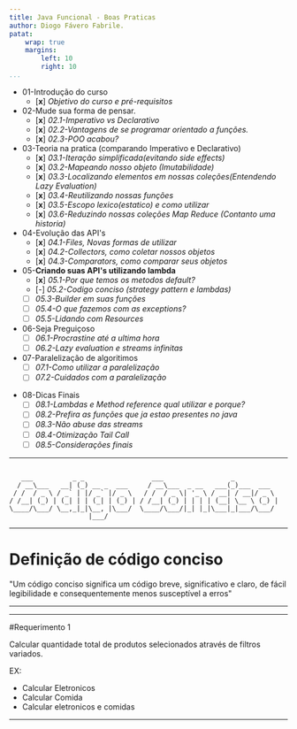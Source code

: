 ```yaml
---
title: Java Funcional - Boas Praticas
author: Diogo Fávero Fabrile.
patat:
    wrap: true
    margins:
        left: 10
        right: 10
...
```


* 01-Introdução do curso
    + [**x**] _Objetivo do curso e pré-requisitos_
* 02-Mude sua forma de pensar.
    + [**x**] _02.1-Imperativo vs Declarativo_
    + [**x**] _02.2-Vantagens de se programar orientado a funções._
    + [**x**] _02.3-POO acabou?_
* 03-Teoria na pratica (comparando Imperativo e Declarativo)
    + [**x**] _03.1-Iteração simplificada(evitando side effects)_
    + [**x**] _03.2-Mapeando nosso objeto (Imutabilidade)_
    + [**x**] _03.3-Localizando elementos em nossas coleções(Entendendo Lazy Evaluation)_
    + [**x**] _03.4-Reutilizando nossas funções_
    + [**x**] _03.5-Escopo lexico(estatico) e como utilizar_
    + [**x**] _03.6-Reduzindo nossas coleções Map Reduce (Contanto uma historia)_
* 04-Evolução das API's
    + [**x**] _04.1-Files, Novas formas de utilizar_
    + [**x**] _04.2-Collectors, como coletar nossos objetos_
    + [**x**] _04.3-Comparators, como comparar seus objetos_
* 05-**Criando suas API's utilizando lambda**
    + [**x**] _05.1-Por que temos os metodos default?_
    + [_-_] _05.2-Codigo conciso (strategy pattern e lambdas)_
    + [ ] _05.3-Builder em suas funções_
    + [ ] _05.4-O que fazemos com as exceptions?_
    + [ ] _05.5-Lidando com Resources_
* 06-Seja Preguiçoso
    + [ ] _06.1-Procrastine até a ultima hora_
    + [ ] _06.2-Lazy evaluation e streams infinitas_    
* 07-Paralelização de algoritimos
    + [ ] _07.1-Como utilizar a paralelização_
    + [ ] _07.2-Cuidados com a paralelização_
+ 08-Dicas Finais
    + [ ] _08.1-Lambdas e Method reference qual utilizar e porque?_
    + [ ] _08.2-Prefira as funções que ja estao presentes no java_
    + [ ] _08.3-Não abuse das streams_
    + [ ] _08.4-Otimização Tail Call_
    + [ ] _08.5-Considerações finais_

---

~~~~~

   ___          _ _                 ___                 _           
  / __\___   __| (_) __ _  ___     / __\___  _ __   ___(_)___  ___  
 / /  / _ \ / _` | |/ _` |/ _ \   / /  / _ \| '_ \ / __| / __|/ _ \ 
/ /__| (_) | (_| | | (_| | (_) | / /__| (_) | | | | (__| \__ \ (_) |
\____/\___/ \__,_|_|\__, |\___/  \____/\___/|_| |_|\___|_|___/\___/ 
                    |___/                                           

~~~~~

---

# Definição de código conciso

"Um código conciso significa um código breve, significativo e claro, de fácil legibilidade e consequentemente menos susceptível a erros"

---

---

#Requerimento 1

Calcular quantidade total de produtos selecionados através de filtros variados.

EX: 

* Calcular Eletronicos
* Calcular Comida
* Calcular eletronicos e comidas

---

